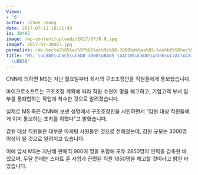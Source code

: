 ```yaml
---
Views:
- '6'
author: Jihee Jeong
date: 2017-07-11 10:21:43
id: 30483
image: /wp-content/uploads/2017/07/8.0.jpg
imagef: 2017-07-30483.jpg
permalink: /ms-%ec%a2%85%ec%97%85%ec%9b%90-3000%eb%aa%85-%ea%b0%90%ec%9b%90%ec%9e%ac%ec%a0%95%eb%82%9c-%eb%95%8c%eb%ac%b8/
title: "MS, \uC885\uC5C5\uC6D0 3000\uBA85 \uAC10\uC6D0\u2026\uC7AC\uC815\uB09C \uB54C\
  \uBB38"
---
```


CNN에 의하면 MS는 지난 월요일부터 회사의 구조조정안을 직원들에게 통보했습니다.

마이크로소프트는 구조조정 계획에 따라 직원 수쳔여 명을 해고하고, 기업고객 부서 일부를 통폐합하는 작업에 착수한 것으로 알려졌습니다.

실제로 MS 측은 CNN에 보낸 성명에서 구조조정안을 시인하면서 “감원 대상 직원들에게 이미 통보하는 조치를 취했다”고 밝혔습니다.

감원 대상 직원들은 대부분 마케팅 사원들인 것으로 전해졌는데, 감원 규모는 3000명 이상이 될 것으로 알려지고 있습니다.

이에 앞서 MS는 지난해 판매직 900여 명을 포함해 모두 2850명의 인력을 감축한 바 있으며, 두달 전에는 스마트 폰 사업과 관련된 직원 1850명을 해고할 것이라고 밝힌 바 있습니다.